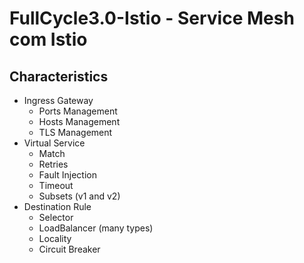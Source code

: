 # FullCycle3.0-Istio - Service Mesh com Istio

## Characteristics

- Ingress Gateway
  - Ports Management
  - Hosts Management
  - TLS Management
- Virtual Service
  - Match
  - Retries
  - Fault Injection
  - Timeout
  - Subsets (v1 and v2)
- Destination Rule
  - Selector
  - LoadBalancer (many types)
  - Locality
  - Circuit Breaker
